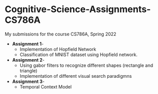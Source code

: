 # Cognitive-Science-Assignments-CS786A

My submissions for the course CS786A, Spring 2022

- **Assignment 1**- 
  - Implementation of Hopfield Network 
  - Classification of MNIST dataset using Hopfield network.
- **Assignment 2**- 
  - Using gabor filters to recognize different shapes (rectangle and triangle)
  - Implementation of different visual search paradigmns
- **Assignment 3**-
  - Temporal Context Model
